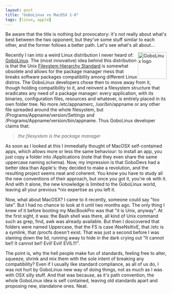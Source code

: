 ```yaml
---
layout: post
title: "GoboLinux vs MacOSX 1-0"
tags: [linux, apple]
---
```

Be aware that the title is nothing but provocatory: it's not really about what's best between the two opponent, but they've some stuff similar to each other, and the former follows a better path. Let's see what's all about...

<img title="GoboLinux logo" src="http://toko.baliwae.com/images/gobo.jpg" alt="GoboLinux logo" width="90" height="83" style="float:right" />

Recently I ran into a weird Linux distribution I never heard of: <a title="GoboLinux homepage" href="http://www.gobolinux.org/">GoboLinux</a>. The (most innovative) idea behind this distribution is that the Unix <a title="Wikipedia entry on the FHS" href="http://en.wikipedia.org/wiki/Filesystem_Hierarchy_Standard">Fileystem Hierarchy Standard</a> is somewhat obsolete and allows for the package manager mess that breaks software packages compatibility among different Linux distros. The GoboLinux developers chose then to move away from it, though holding compatibility to it, and reinvent a filesystem structure that eradicates any need of a package manager: every application, with its binaries, configuration files, resources and whatever, is entirely placed in its own folder tree. No more /etc/appnamerc, /usr/bin/appname or any other file spreaded around the whole filesystem, but /Programs/Appname/version/Settings and /Programs/Appname/version/bin/appname. Thus GoboLinux developer claims that:
<blockquote><em>the filesystem is the package manager</em></blockquote>
As soon as I looked at this I immediatly thought of MacOSX self-contained apps, which allows more or less the same behaviour: to install an app, you just copy a folder into /Applications (note that they even share the same uppercase naming schema). Now, my impression is that GoboDevs had a better idea than Apple's: they decided to make a revolution, and the resulting project seems neat and coherent. You know you have to study all the new conventions of their approach, but once you got it, you're ok with it. And with it alone, the new knowledge is limited to the GoboLinux world, leaving all your previous *nix expertise as you left it.

Now, what about MacOSX? I came to it recently, someone could say "too late". But I had no chance to look at it until two months ago. The only thing I knew of it before booting my MacBookPro was that "it is Unix, anyway". At the first sight, it was: the Bash shell was there, all kind of Unix command such as grep, find, awk was already available. But then I doscovered that folders were named Uppercase, that the FS is case iNseNsItivE, that /etc is a symlink, that /procfs doesn't exist. That was just a second before I was slaming down the lid, running away to hide in the dark crying out "It cannot be!! It cannot be!! Evil! Evil! EVIL!!!".

The point is, why the hell people make fun of standards, feeling free to alter, squeeze, shrink and mix them with the sole intent of breaking any compatibility? Even if I usually like standard compliance, as all of us do, I was not hurt by GoboLinux new way of doing things, not as much as I was with OSX silly stuff. And that was because, as it's path convention, the whole GoboLinux idea is self contained, leaving old standards apart and proposing new, standalone ones. Neat.
